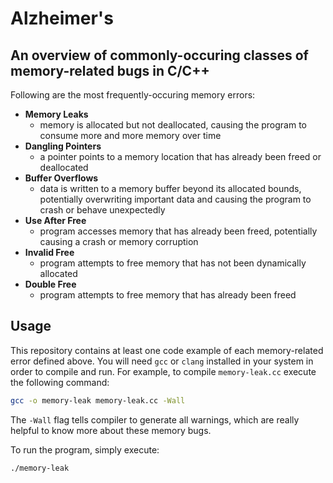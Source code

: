 # Alzheimer's

## An overview of commonly-occuring classes of memory-related bugs in C/C++

Following are the most frequently-occuring memory errors:

- **Memory Leaks**
  - memory is allocated but not deallocated, causing the program to consume more and more memory over time
- **Dangling Pointers**
  - a pointer points to a memory location that has already been freed or deallocated
- **Buffer Overflows**
  - data is written to a memory buffer beyond its allocated bounds, potentially overwriting important data and causing the program to crash or behave unexpectedly
- **Use After Free**
  - program accesses memory that has already been freed, potentially causing a crash or memory corruption
- **Invalid Free**
  - program attempts to free memory that has not been dynamically allocated
- **Double Free**
  - program attempts to free memory that has already been freed

## Usage

This repository contains at least one code example of each memory-related error defined above. You will need `gcc` or `clang` installed in your system in order to compile and run. For example, to compile `memory-leak.cc` execute the following command:

```sh
gcc -o memory-leak memory-leak.cc -Wall
```

The `-Wall` flag tells compiler to generate all warnings, which are really helpful to know more about these memory bugs.

To run the program, simply execute:

```sh
./memory-leak
```
